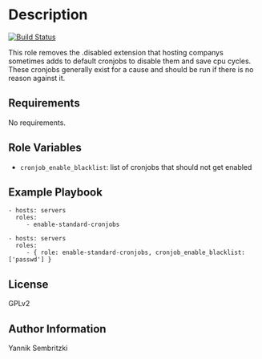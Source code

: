 Description
=========

[![Build Status](https://travis-ci.org/Yannik/ansible-role-enable-standard-cronjobs.svg?branch=master)](https://travis-ci.org/Yannik/ansible-role-enable-standard-cronjobs)

This role removes the .disabled extension that hosting companys sometimes adds to default cronjobs to disable them and save cpu cycles. These cronjobs generally exist for a cause and should be run if there is no reason against it.

Requirements
------------

No requirements.

Role Variables
--------------

* `cronjob_enable_blacklist`: list of cronjobs that should not get enabled

Example Playbook
----------------

    - hosts: servers
      roles:
         - enable-standard-cronjobs

    - hosts: servers
      roles:
         - { role: enable-standard-cronjobs, cronjob_enable_blacklist: ['passwd'] }

License
-------

GPLv2

Author Information
------------------

Yannik Sembritzki
